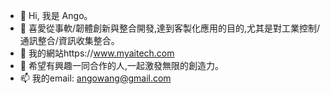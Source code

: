 - 👋 Hi, 我是 Ango。
- 👀 喜愛從事軟/韌體創新與整合開發,達到客製化應用的目的,尤其是對工業控制/通訊整合/資訊收集整合。
- 🌱 我的網站https://www.myaitech.com
- 💞️ 希望有興趣一同合作的人,一起激發無限的創造力。
- 📫 我的email: angowang@gmail.com

<!---
Ango-Wang/Ango-Wang is a ✨ special ✨ repository because its `README.md` (this file) appears on your GitHub profile.
You can click the Preview link to take a look at your changes.
--->

